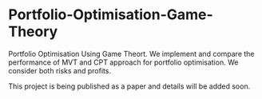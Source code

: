 # Portfolio-Optimisation-Game-Theory
Portfolio Optimisation Using Game Theort. We implement and compare the performance of MVT and CPT approach for portfolio optimisation. We consider both risks and profits.

This project is being published as a paper and details will be added soon.
